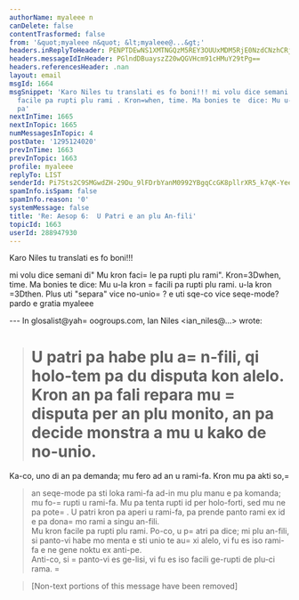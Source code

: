 ```yaml
---
authorName: myaleee n
canDelete: false
contentTrasformed: false
from: '&quot;myaleee n&quot; &lt;myaleee@...&gt;'
headers.inReplyToHeader: PENPTDEwNS1XMTNGQzM5REY3OUUxMDM5RjE0NzdCNzhCRjMwQHBoeC5nYmw+
headers.messageIdInHeader: PGlndDBuayszZ20wQGVHcm91cHMuY29tPg==
headers.referencesHeader: .nan
layout: email
msgId: 1664
msgSnippet: 'Karo Niles tu translati es fo boni!!! mi volu dice semani di Mu kron
  facile pa rupti plu rami . Kron=when, time. Ma bonies te  dice: Mu u-la kron facili
  pa'
nextInTime: 1665
nextInTopic: 1665
numMessagesInTopic: 4
postDate: '1295124020'
prevInTime: 1663
prevInTopic: 1663
profile: myaleee
replyTo: LIST
senderId: Pi7Sts2C9SMGwdZH-29Du_9lFDrbYanM0992YBgqCcGK8pllrXR5_k7qK-YeeZvTLa24ZpBxOCu-zz-sl7PF4CGCZJO6yw
spamInfo.isSpam: false
spamInfo.reason: '0'
systemMessage: false
title: 'Re: Aesop 6:  U Patri e an plu An-fili'
topicId: 1663
userId: 288947930
---
```


Karo Niles tu translati es fo boni!!!

mi volu dice semani di" Mu kron faci=
le pa rupti plu rami". Kron=3Dwhen, time.
Ma bonies te  dice: Mu u-la kron =
facili pa rupti plu rami. u-la kron =3Dthen. Plus uti "separa" vice no-unio=
? e uti sqe-co vice seqe-mode?
pardo e gratia
myaleee

--- In glosalist@yah=
oogroups.com, Ian Niles <ian_niles@...> wrote:
>
> 
> U patri pa habe plu a=
n-fili, qi holo-tem pa du disputa kon alelo.  Kron an pa fali 
> repara mu =
disputa per an plu monito, an pa decide monstra a mu u kako de no-unio.  
>=
 Ka-co, uno di an pa demanda; mu fero ad an u rami-fa.  Kron mu pa akti so,=
 
> an seqe-mode pa sti loka rami-fa ad-in mu plu manu e pa komanda; mu fo-=
rupti 
> u rami-fa.  Mu pa tenta rupti id per holo-forti, sed mu ne pa pote=
.  U patri kron pa 
> aperi u rami-fa, pa prende panto rami ex id e pa dona=
 mo rami a singu an-fili.  
> Mu kron facile pa rupti plu rami.  Po-co, u p=
atri pa dice; mi plu an-fili, si panto-vi 
> habe mo menta e sti unio te au=
xi alelo, vi fu es iso rami-fa e ne gene noktu ex anti-pe.  
> Anti-co, si =
panto-vi es ge-lisi, vi fu es iso facili ge-rupti de plu-ci rama.    		 	  =
 		  
> 
> [Non-text portions of this message have been removed]
>



